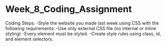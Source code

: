 # Week_8_Coding_Assignment
Coding Steps:
    -Style the website you made last week using CSS with the following requirements:
    -Use only external CSS file (no internal or inline styling)
    -Every element must be styled.
    -Create style rules using class, id, and element selectors.
    
